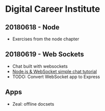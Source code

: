 # Digital Career Institute

## 20180618 - Node

- Exercises from the node chapter

## 20180619 - Web Sockets

- Chat built with websockets
- [Node.js & WebSocket simple chat tutorial](https://medium.com/@martin.sikora/node-js-websocket-simple-chat-tutorial-2def3a841b61)
- TODO: Convert WebSocket app to Express

## Apps

- Zeal: offline docsets
